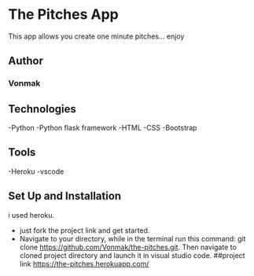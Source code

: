 # The Pitches App
This app allows you create one minute pitches... enjoy
## Author
### Vonmak
## Technologies 
-Python
-Python flask framework
-HTML 
-CSS 
-Bootstrap
## Tools
-Heroku
-vscode
## Set Up and Installation
i used heroku.
- just fork the project link and get started.
- Navigate to your directory, while in the terminal run this command: git clone  https://github.com/Vonmak/the-pitches.git. Then navigate to cloned project directory and launch it in visual studio code.
##project link
https://the-pitches.herokuapp.com/
